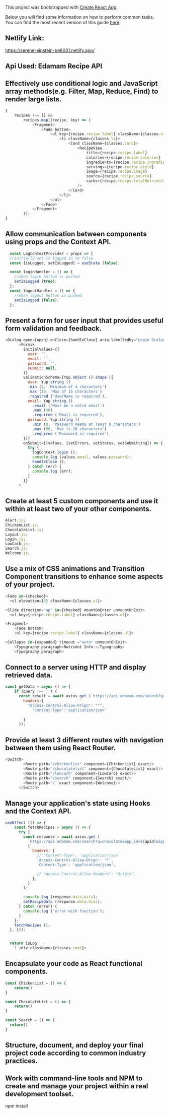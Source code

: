 This project was bootstrapped with [Create React App](https://github.com/facebookincubator/create-react-app).

Below you will find some information on how to perform common tasks.<br>
You can find the most recent version of this guide [here](https://github.com/facebookincubator/create-react-app/blob/master/packages/react-scripts/template/README.md).

## Netlify Link:

https://serene-einstein-be8031.netlify.app/

## Api Used: Edamam Recipe API

## Effectively use conditional logic and JavaScript array methods(e.g. Filter, Map, Reduce, Find) to render large lists.

```javascript
{
	recipes !== [] &&
		recipes.map((recipe, key) => (
			<Fragment>
				<Fade bottom>
					<ul key={recipe.recipe.label} className={classes.ul}>
						<li className={classes.li}>
							<Card className={classes.card}>
								<RecipeView
									title={recipe.recipe.label}
									calories={recipe.recipe.calories}
									ingredients={recipe.recipe.ingredients}
									servings={recipe.recipe.yield}
									image={recipe.recipe.image}
									source={recipe.recipe.source}
									carbs={recipe.recipe.totalNutrients}
								/>
							</Card>
						</li>
					</ul>
				</Fade>
			</Fragment>
		));
}
```



## Allow communication between components using props and the Context API.

```javascript
  const LogContextProvider = props => {
  //initially set is logged in to false
  const [isLogged, setIsLogged] = useState (false);

  const loginHandler = () => {
    //when login button is pushed
    setIsLogged (true);
  };
  const logoutHandler = () => {
    //when logout button is pushed
    setIsLogged (false);
  };
```

## Present a form for user input that provides useful form validation and feedback.

```javascript
<Dialog open={open} onClose={handleClose} aria-labelledby="Login Dialog">
      <Formik
        initialValues={{
          user: '',
          email: '',
          password: '',
          submit: null,
        }}
        validationSchema={Yup.object ().shape ({
          user: Yup.string ()
          .min (4, 'Minimum of 4 characters')
          .max (16, 'Max of 15 characters')
          .required ('UserName is required'),
          email: Yup.string ()
            .email ('Must be a valid email')
            .max (50)
            .required ('Email is required'),
          password: Yup.string ()
            .min (8, 'Password needs at least 8 characters')
            .max (50, 'Max is 20 characters')
            .required ('Password is required'),
        })}
        onSubmit={(values, {setErrors, setStatus, setSubmitting}) => {
          try {
            logContext.login ();
            console.log (values.email, values.password);
            handleClose ();
          } catch (err) {
            console.log (err);
          }
        }}
      >

```

## Create at least 5 custom components and use it within at least two of your other components.

```javascript
Alert.js;
ChickenList.js;
ChocolateList.js;
Layout.js;
Login.js;
LowCarb.js;
Search.js;
Welcome.js;
```

## Use a mix of CSS animations and Transition Component transitions to enhance some aspects of your project.

```javascript
<Fade in={checked}>
  <ul elevation={4} className={classes.ul}>

<Slide direction="up" in={checked} mountOnEnter unmountOnExit>
  <ul key={recipe.recipe.label} className={classes.ul}>

<Fragment>
    <Fade bottom>
    <ul key={recipe.recipe.label} className={classes.ul}>

<Collapse in={expanded} timeout ="auto" unmountOnExit>
    <Typography paragraph>Nutrient Info:</Typography>
    <Typography paragraph>
```

## Connect to a server using HTTP and display retrieved data.
```javascript 
const getData = async () => {
    if (query !== '') {
      const result = await axios.get (`https://api.edamam.com/search?q=${query}&app_id=${apid}&app_key=${apkey}`, {
        headers:{
          "Access-Control-Allow-Orign": "*",
            'Content-Type':'application/json'
            
        }
      });
```
## Provide at least 3 different routes with navigation between them using React Router.

```javascript
<Switch>
        <Route path="/chickenlist" component={ChickenList} exact/>
        <Route path="/chocolatelist" component={ChocolateList} exact/>
        <Route path="/lowcarb" component={LowCarb} exact/>
        <Route path="/search" component={Search} exact/>
        <Route path='/' exact component={Welcome}/>
      </Switch>
```
## Manage your application's state using Hooks and the Context API.
```javascript 
useEffect (() => {
    const fetchRecipes = async () => {
      try {
        const response = await axios.get (
          `https://api.edamam.com/search?q=chocolate&app_id=${apid}&app_key=${apkey}`,
          {
            headers: {
              // 'Content-Type': 'application/json'
              'Access-Control-Allow-Orign': '*',
              'Content-Type': 'application/json',

              // "Access-Control-Allow-Headers": "Origin",
            },
          }
        );

        console.log (response.data.hits);
        setRecipeData (response.data.hits);
      } catch (error) {
        console.log ('error with function');
      }
    };
    fetchRecipes ();
  }, []);


  return isLog
    ? <div className={classes.root}>

```


## Encapsulate your code as React functional components.

```javascript
const ChickenList = () => {
	return()
}

const ChocolateList = () => {
	return()
}

const Search = () => {
  return()
}

```


## Structure, document, and deploy your final project code according to common industry practices.

## Work with command-line tools and NPM to create and manage your project within a real development toolset.
npm install
